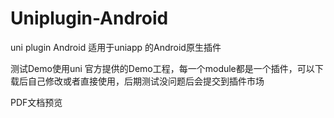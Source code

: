 # Uniplugin-Android
uni plugin Android 
适用于uniapp 的Android原生插件

测试Demo使用uni 官方提供的Demo工程，每一个module都是一个插件，可以下载后自己修改或者直接使用，后期测试没问题后会提交到插件市场

PDF文档预览
